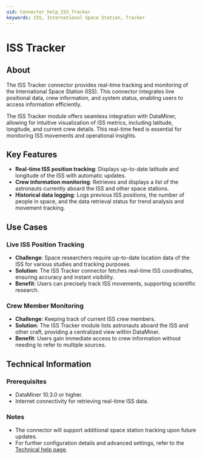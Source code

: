 ```yaml
---
uid: Connector_help_ISS_Tracker
keywords: ISS, International Space Station, Tracker
---
```


# ISS Tracker

## About

The ISS Tracker connector provides real-time tracking and monitoring of the International Space Station (ISS). This connector integrates live positional data, crew information, and system status, enabling users to access information efficiently.

The ISS Tracker module offers seamless integration with DataMiner, allowing for intuitive visualization of ISS metrics, including latitude, longitude, and current crew details. This real-time feed is essential for monitoring ISS movements and operational insights.

## Key Features

- **Real-time ISS position tracking**: Displays up-to-date latitude and longitude of the ISS with automatic updates.
- **Crew information monitoring**: Retrieves and displays a list of the astronauts currently aboard the ISS and other space stations.
- **Historical data logging**: Logs previous ISS positions, the number of people in space, and the data retrieval status for trend analysis and movement tracking.

## Use Cases

### Live ISS Position Tracking

- **Challenge**: Space researchers require up-to-date location data of the ISS for various studies and tracking purposes.
- **Solution**: The ISS Tracker connector fetches real-time ISS coordinates, ensuring accuracy and instant visibility.
- **Benefit**: Users can precisely track ISS movements, supporting scientific research.

### Crew Member Monitoring

- **Challenge**: Keeping track of current ISS crew members.
- **Solution**: The ISS Tracker module lists astronauts aboard the ISS and other craft, providing a centralized view within DataMiner.
- **Benefit**: Users gain immediate access to crew information without needing to refer to multiple sources.

## Technical Information

### Prerequisites

- DataMiner 10.3.0 or higher.
- Internet connectivity for retrieving real-time ISS data.

### Notes

- The connector will support additional space station tracking upon future updates.
- For further configuration details and advanced settings, refer to the [Technical help page](xref:Connector_help_ISS_Tracker_Technical).
